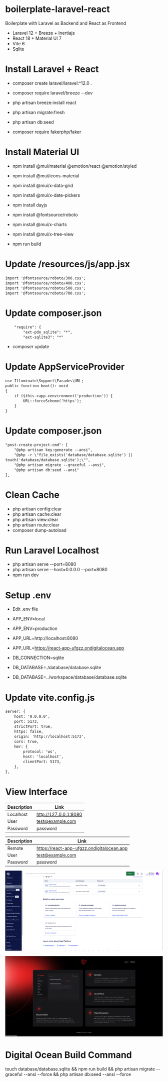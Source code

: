 # boilerplate-laravel-react
Boilerplate with Laravel as Backend and React as Frontend

* Laravel 12 + Breeze + Inertiajs
* React 18 + Material UI 7
* Vite 6
* Sqlite

# Install Laravel + React
- composer create laravel/laravel:^12.0 .
- composer require laravel/breeze --dev

- php artisan breeze:install react
- php artisan migrate:fresh
- php artisan db:seed
- composer require fakerphp/faker

# Install Material UI
- npm install @mui/material @emotion/react @emotion/styled
- npm install @mui/icons-material
- npm install @mui/x-data-grid
- npm install @mui/x-date-pickers
- npm install dayjs
- npm install @fontsource/roboto
- npm install @mui/x-charts
- npm install @mui/x-tree-view

- npm run build

# Update /resources/js/app.jsx
```
import '@fontsource/roboto/300.css';
import '@fontsource/roboto/400.css';
import '@fontsource/roboto/500.css';
import '@fontsource/roboto/700.css';
```

# Update composer.json
```
    "require": {
        "ext-pdo_sqlite": "*",
        "ext-sqlite3": "*"  
```
- composer update

# Update AppServiceProvider
```
use Illuminate\Support\Facades\URL;
public function boot(): void
{
    if ($this->app->environment('production')) {
        URL::forceScheme('https');
    }
}
```

# Update composer.json
```
"post-create-project-cmd": [
    "@php artisan key:generate --ansi",
    "@php -r \"file_exists('database/database.sqlite') || touch('database/database.sqlite');\"",
    "@php artisan migrate --graceful --ansi",
    "@php artisan db:seed --ansi"
],
```

# Clean Cache

- php artisan config:clear
- php artisan cache:clear
- php artisan view:clear
- php artisan route:clear
- composer dump-autoload

# Run Laravel Localhost

- php artisan serve --port=8080
- php artisan serve --host=0.0.0.0 --port=8080
- npm run dev

# Setup .env

* Edit .env file

- APP_ENV=local
- APP_ENV=production

- APP_URL=http://localhost:8080
- APP_URL=https://react-app-ufgzz.ondigitalocean.app

- DB_CONNECTION=sqlite
- DB_DATABASE=./database/database.sqlite
- DB_DATABASE=../workspace/database/database.sqlite

# Update vite.config.js
```
server: {
    host: '0.0.0.0',
    port: 5173,
    strictPort: true,
    https: false,
    origin: 'http://localhost:5173',
    cors: true,
    hmr: {
        protocol: 'ws',
        host: 'localhost',
        clientPort: 5173,
    },
},
```

# View Interface

| Description | Link |
|-------------|------|
| Localhost | http://127.0.0.1:8080 |
| User | test@example.com |
| Password | password |

| Description | Link |
|-------------|------|
| Remote | https://react-app-ufgzz.ondigitalocean.app |
| User | test@example.com |
| Password | password |

![Pic1](./public/img/digitalocean.png)  

![Pic2](./public/img/react.png)  

# Digital Ocean Build Command
touch database/database.sqlite && npm run build && php artisan migrate --graceful --ansi --force && php artisan db:seed --ansi --force